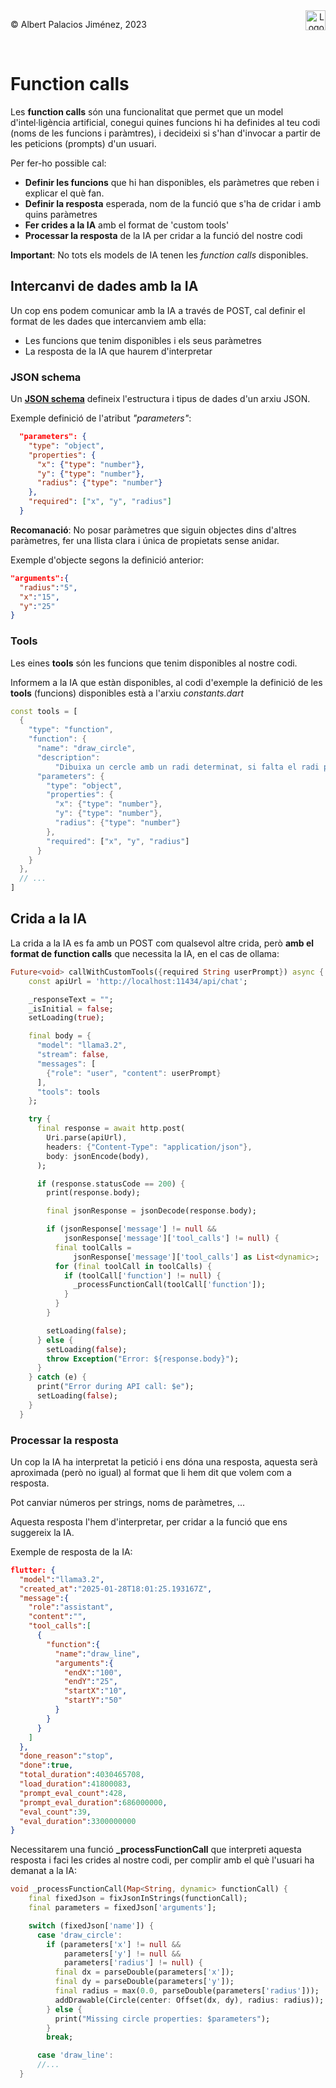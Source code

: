 <div style="display: flex; width: 100%;">
    <div style="flex: 1; padding: 0px;">
        <p>© Albert Palacios Jiménez, 2023</p>
    </div>
    <div style="flex: 1; padding: 0px; text-align: right;">
        <img src="./assets/ieti.png" height="32" alt="Logo de IETI" style="max-height: 32px;">
    </div>
</div>
<br/>

# Function calls

Les **function calls** són una funcionalitat que permet que un model d'intel·ligència artificial, conegui quines funcions hi ha definides al teu codi (noms de les funcions i paràmtres), i decideixi si s'han d'invocar a partir de les peticions (prompts) d'un usuari.

Per fer-ho possible cal:

- **Definir les funcions** que hi han disponibles, els paràmetres que reben i explicar el què fan.
- **Definir la resposta** esperada, nom de la funció que s'ha de cridar i amb quins paràmetres
- **Fer crides a la IA** amb el format de 'custom tools'
- **Processar la resposta** de la IA per cridar a la funció del nostre codi

**Important**: No tots els models de IA tenen les *function calls* disponibles.

## Intercanvi de dades amb la IA

Un cop ens podem comunicar amb la IA a través de POST, cal definir el format de les dades que intercanviem amb ella:

- Les funcions que tenim disponibles i els seus paràmetres
- La resposta de la IA que haurem d'interpretar

### JSON schema

Un **[JSON schema](https://en.wikipedia.org/wiki/JSONs)**  defineix l'estructura i tipus de dades d'un arxiu JSON.

Exemple definició de l'atribut *"parameters"*:

```json
  "parameters": {
    "type": "object",
    "properties": {
      "x": {"type": "number"},
      "y": {"type": "number"},
      "radius": {"type": "number"}
    },
    "required": ["x", "y", "radius"]
  }
```

**Recomanació**: No posar paràmetres que siguin objectes dins d'altres paràmetres, fer una llista clara i única de propietats sense anidar.

Exemple d'objecte segons la definició anterior:

```json
"arguments":{
  "radius":"5",
  "x":"15",
  "y":"25"
}
```
### Tools

Les eines **tools** són les funcions que tenim disponibles al nostre codi.

Informem a la IA que estàn disponibles, al codi d'exemple la definició de les **tools** (funcions) disponibles està a l'arxiu *constants.dart*

```dart
const tools = [
  {
    "type": "function",
    "function": {
      "name": "draw_circle",
      "description":
          "Dibuixa un cercle amb un radi determinat, si falta el radi posar-ne un de 10 per defecte, si el radi ha de ser aletori posar-ne un aleatori entre 10 i 25",
      "parameters": {
        "type": "object",
        "properties": {
          "x": {"type": "number"},
          "y": {"type": "number"},
          "radius": {"type": "number"}
        },
        "required": ["x", "y", "radius"]
      }
    }
  },
  // ...
]
```

## Crida a la IA

La crida a la IA es fa amb un POST com qualsevol altre crida, però **amb el format de function calls** que necessita la IA, en el cas de ollama:

```dart
Future<void> callWithCustomTools({required String userPrompt}) async {
    const apiUrl = 'http://localhost:11434/api/chat';

    _responseText = "";
    _isInitial = false;
    setLoading(true);

    final body = {
      "model": "llama3.2",
      "stream": false,
      "messages": [
        {"role": "user", "content": userPrompt}
      ],
      "tools": tools
    };

    try {
      final response = await http.post(
        Uri.parse(apiUrl),
        headers: {"Content-Type": "application/json"},
        body: jsonEncode(body),
      );

      if (response.statusCode == 200) {
        print(response.body);

        final jsonResponse = jsonDecode(response.body);

        if (jsonResponse['message'] != null &&
            jsonResponse['message']['tool_calls'] != null) {
          final toolCalls =
              jsonResponse['message']['tool_calls'] as List<dynamic>;
          for (final toolCall in toolCalls) {
            if (toolCall['function'] != null) {
              _processFunctionCall(toolCall['function']);
            }
          }
        }

        setLoading(false);
      } else {
        setLoading(false);
        throw Exception("Error: ${response.body}");
      }
    } catch (e) {
      print("Error during API call: $e");
      setLoading(false);
    }
  }
```

### Processar la resposta

Un cop la IA ha interpretat la petició i ens dóna una resposta, aquesta serà aproximada (però no igual) al format que li hem dit que volem com a resposta.

Pot canviar números per strings, noms de paràmetres, ...

Aquesta resposta l'hem d'interpretar, per cridar a la funció que ens suggereix la IA.

Exemple de resposta de la IA:

```json
flutter: {
  "model":"llama3.2",
  "created_at":"2025-01-28T18:01:25.193167Z",
  "message":{
    "role":"assistant",
    "content":"",
    "tool_calls":[
      {
        "function":{
          "name":"draw_line",
          "arguments":{
            "endX":"100",
            "endY":"25",
            "startX":"10",
            "startY":"50"
          }
        }
      }
    ]
  },
  "done_reason":"stop",
  "done":true,
  "total_duration":4030465708,
  "load_duration":41800083,
  "prompt_eval_count":428,
  "prompt_eval_duration":686000000,
  "eval_count":39,
  "eval_duration":3300000000
}
```
Necessitarem una funció **_processFunctionCall** que interpreti aquesta resposta i faci les crides al nostre codi, per complir amb el què l'usuari ha demanat a la IA:

```dart
void _processFunctionCall(Map<String, dynamic> functionCall) {
    final fixedJson = fixJsonInStrings(functionCall);
    final parameters = fixedJson['arguments'];

    switch (fixedJson['name']) {
      case 'draw_circle':
        if (parameters['x'] != null &&
            parameters['y'] != null &&
            parameters['radius'] != null) {
          final dx = parseDouble(parameters['x']);
          final dy = parseDouble(parameters['y']);
          final radius = max(0.0, parseDouble(parameters['radius']));
          addDrawable(Circle(center: Offset(dx, dy), radius: radius));
        } else {
          print("Missing circle properties: $parameters");
        }
        break;

      case 'draw_line':
      //...
  }
```

